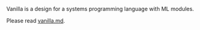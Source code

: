 Vanilla is a design for a systems programming language with ML modules.

Please read [vanilla.md](vanilla.md).
